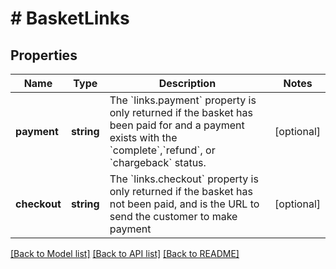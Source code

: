 # # BasketLinks

## Properties

Name | Type | Description | Notes
------------ | ------------- | ------------- | -------------
**payment** | **string** | The &#x60;links.payment&#x60; property is only returned if the basket has been paid for and a payment exists with the &#x60;complete&#x60;,&#x60;refund&#x60;, or &#x60;chargeback&#x60; status. | [optional]
**checkout** | **string** | The &#x60;links.checkout&#x60; property is only returned if the basket has not been paid, and is the URL to send the customer to make payment | [optional]

[[Back to Model list]](../../README.md#models) [[Back to API list]](../../README.md#endpoints) [[Back to README]](../../README.md)
